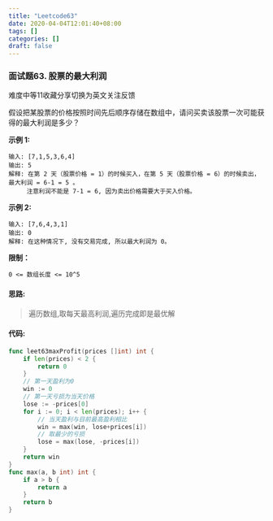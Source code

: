```yaml
---
title: "Leetcode63"
date: 2020-04-04T12:01:40+08:00
tags: []
categories: []
draft: false
---
```


### 面试题63. 股票的最大利润

难度中等11收藏分享切换为英文关注反馈

假设把某股票的价格按照时间先后顺序存储在数组中，请问买卖该股票一次可能获得的最大利润是多少？

 

**示例 1:**

```
输入: [7,1,5,3,6,4]
输出: 5
解释: 在第 2 天（股票价格 = 1）的时候买入，在第 5 天（股票价格 = 6）的时候卖出，最大利润 = 6-1 = 5 。
     注意利润不能是 7-1 = 6, 因为卖出价格需要大于买入价格。
```

**示例 2:**

```
输入: [7,6,4,3,1]
输出: 0
解释: 在这种情况下, 没有交易完成, 所以最大利润为 0。
```

 

**限制：**

```
0 <= 数组长度 <= 10^5
```



#### 思路:

>  遍历数组,取每天最高利润,遍历完成即是最优解

#### 代码:

```go
func leet63maxProfit(prices []int) int {
	if len(prices) < 2 {
		return 0
	}
    // 第一天盈利为0
	win := 0
    // 第一天亏损为当天价格
	lose := -prices[0]
	for i := 0; i < len(prices); i++ {
        // 当天盈利与目前最高盈利相比
		win = max(win, lose+prices[i])
        // 取最少的亏损
		lose = max(lose, -prices[i])
	}
	return win
}
func max(a, b int) int {
	if a > b {
		return a
	}
	return b
}
```

